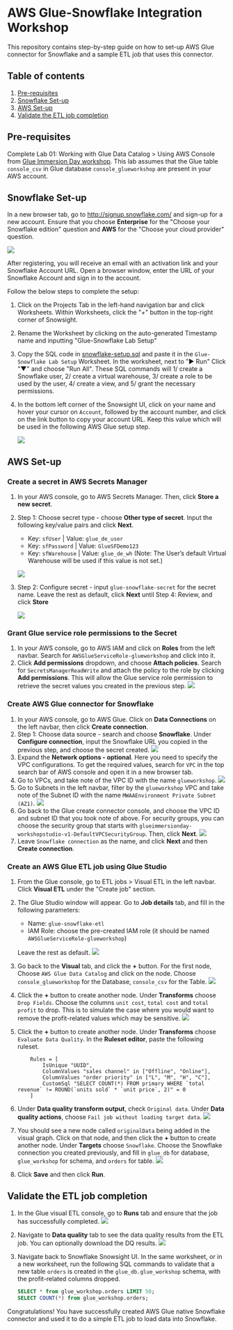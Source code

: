 # AWS Glue-Snowflake Integration Workshop

This repository contains step-by-step guide on how to set-up AWS Glue connector for Snowflake and a sample ETL job that uses this connector.

## Table of contents
1. [Pre-requisites](#pre-requisites)
1. [Snowflake Set-up](#snowflake-set-up)
1. [AWS Set-up](#aws-set-up)
1. [Validate the ETL job completion](#validate-the-etl-job-completion)

## Pre-requisites

Complete Lab 01: Working with Glue Data Catalog > Using AWS Console from [Glue Immersion Day workshop](https://catalog.us-east-1.prod.workshops.aws/workshops/ee59d21b-4cb8-4b3d-a629-24537cf37bb5/en-US). This lab assumes that the Glue table `console_csv` in Glue database `console_glueworkshop` are present in your AWS account.

## Snowflake Set-up

In a new browser tab, go to http://signup.snowflake.com/ and sign-up for a new account. Ensure that you choose **Enterprise** for the "Choose your Snowflake edition" question and **AWS** for the "Choose your cloud provider" question.

![](images/snowflake-signup.png)

After registering, you will receive an email with an activation link and your Snowflake Account URL. Open a browser window, enter the URL of your Snowflake Account and sign in to the account.

Follow the below steps to complete the setup:
1. Click on the Projects Tab in the left-hand navigation bar and click Worksheets. Within Worksheets, click the "+" button in the   top-right corner of Snowsight.
1. Rename the Worksheet by clicking on the auto-generated Timestamp name and inputting "Glue-Snowflake Lab Setup"
1. Copy the SQL code in [snowflake-setup.sql](./snowflake-setup.sql) and paste it in the `Glue-Snowflake Lab Setup` Worksheet. In the worksheet, next to "► Run" Click "▼" and choose "Run All". These SQL commands will 1/ create a Snowflake user, 2/ create a virtual warehouse, 3/ create a role to be used by the user, 4/ create a view, and 5/ grant the necessary permissions.
1. In the bottom left corner of the Snowsight UI, click on your name and hover your cursor on `Account`, followed by the account number, and click on the link button to copy your account URL. Keep this value which will be used in the following AWS Glue setup step.

    ![](images/snowflake-account-url.png)

## AWS Set-up

### Create a secret in AWS Secrets Manager

1. In your AWS console, go to AWS Secrets Manager. Then, click **Store a new secret**.
1. Step 1: Choose secret type - choose **Other type of secret**. Input the following key/value pairs and click **Next**.
    * Key: `sfUser` | Value: `glue_de_user`
    * Key: `sfPassword` | Value: `GlueSFDemo123`
    * Key: `sfWarehouse` | Value: `glue_de_wh` (Note: The User’s default Virtual Warehouse will be used if this value is not set.)

    ![](images/sm-create-secret-1.png)

1. Step 2: Configure secret - input `glue-snowflake-secret` for the secret name. Leave the rest as default, click **Next** until Step 4: Review, and click **Store**

    ![](images/sm-create-secret-2.png)

### Grant Glue service role permissions to the Secret

1. In your AWS console, go to AWS IAM and click on **Roles** from the left navbar. Search for `AWSGlueServiceRole-glueworkshop` and click into it.
1. Click **Add permissions** dropdown, and choose **Attach policies**. Search for `SecretsManagerReadWrite` and attach the policy to the role by clicking **Add permissions**. This will allow the Glue service role permission to retrieve the secret values you created in the previous step.
    ![](images/iam-attach-sm-policy.png)

### Create AWS Glue connector for Snowflake

1. In your AWS console, go to AWS Glue. Click on **Data Connections** on the left navbar, then click **Create connection**.
1. Step 1: Choose data source - search and choose **Snowflake**. Under **Configure connection**, input the Snowflake URL you copied in the previous step, and choose the secret created.
    ![](images/glue-create-connector-1.png)
1. Expand the **Network options - optional**. Here you need to specify the VPC configurations. To get the required values, search for `VPC` in the top search bar of AWS console and open it in a new browser tab.
1. Go to VPCs, and take note of the VPC ID with the name `glueworkshop`.
    ![](images/vpcs.png)
1. Go to Subnets in the left navbar, filter by the `glueworkshop` VPC and take note of the Subnet ID with the name `MWAAEnvironment Private Subnet (AZ1)`.
    ![](images/subnets.png)
1. Go back to the Glue create connector console, and choose the VPC ID and subnet ID that you took note of above. For security groups, you can choose the security group that starts with `glueimmersionday-workshopstudio-v1-DefaultVPCSecurityGroup`. Then, click **Next**.
    ![](images/glue-create-connector-2.png)
1. Leave `Snowflake connection` as the name, and click **Next** and then **Create connection**.


### Create an AWS Glue ETL job using Glue Studio

1. From the Glue console, go to ETL jobs > Visual ETL in the left navbar. Click **Visual ETL** under the "Create job" section.
1. The Glue Studio window will appear. Go to **Job details** tab, and fill in the following parameters:
    - Name: `glue-snowflake-etl`
    - IAM Role: choose the pre-created IAM role (it should be named `AWSGlueServiceRole-glueworkshop`)
    
    Leave the rest as default.
    ![](images/glue-create-job-1.png)

1. Go back to the **Visual** tab, and click the **+** button. For the first node, Choose `AWS Glue Data Catalog` and click on the node. Choose `console_glueworkshop` for the Database, `console_csv` for the Table.
    ![](images/glue-create-job-2.png)

1. Click the **+** button to create another node. Under **Transforms** choose `Drop Fields`. Choose the columns `unit cost`, `total cost` and `total profit` to drop. This is to simulate the case where you would want to remove the profit-related values which may be sensitive.
    ![](images/glue-create-job-3.png)

1. Click the **+** button to create another node. Under **Transforms** choose `Evaluate Data Quality`. In the **Ruleset editor**, paste the following ruleset.
    ```
        Rules = [
            IsUnique "UUID",
            ColumnValues "sales channel" in ["Offline", "Online"],
            ColumnValues "order priority" in ["L", "M", "H", "C"],
            CustomSql "SELECT COUNT(*) FROM primary WHERE `total revenue` != ROUND(`units sold` * `unit price`, 2)" = 0
        ]
    ```

1. Under **Data quality transform output**, check `Original data`. Under **Data quality actions**, choose `Fail job without loading target data`. 
    ![](images/glue-create-job-4.png)

1. You should see a new node called `originalData` being added in the visual graph. Click on that node, and then click the **+** button to create another node. Under **Targets** choose `Snowflake`. Choose the Snowflake connection you created previously, and fill in `glue_db` for database, `glue_workshop` for schema, and `orders` for table.
    ![](images/glue-create-job-5.png)

1. Click **Save** and then click **Run**.

## Validate the ETL job completion

1. In the Glue visual ETL console, go to **Runs** tab and ensure that the job has successfully completed.
    ![](images/glue-job-status.png)

1. Navigate to **Data quality** tab to see the data quality results from the ETL job. You can optionally download the DQ results.
    ![](images/glue-dq-results.png)

1. Navigate back to Snowflake Snowsight UI. In the same worksheet, or in a new worksheet, run the following SQL commands to validate that a new table `orders` is created in the `glue_db.glue_workshop` schema, with the profit-related columns dropped.

    ```sql
    SELECT * from glue_workshop.orders LIMIT 50;
    SELECT COUNT(*) from glue_workshop.orders;
    ```

Congratulations! You have successfully created AWS Glue native Snowflake connector and used it to do a simple ETL job to load data into Snowflake.